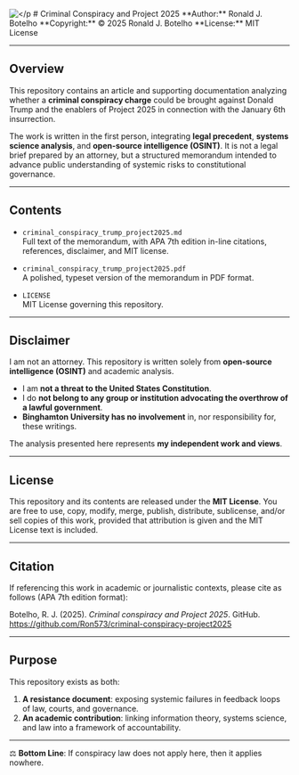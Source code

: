 <p a;ign+"center">
  <img src="./og.banner.png" alt=</p>
# Criminal Conspiracy and Project 2025  
**Author:** Ronald J. Botelho  
**Copyright:** © 2025 Ronald J. Botelho  
**License:** MIT License  

---

## Overview  

This repository contains an article and supporting documentation analyzing whether a **criminal conspiracy charge** could be brought against Donald Trump and the enablers of Project 2025 in connection with the January 6th insurrection.  

The work is written in the first person, integrating **legal precedent**, **systems science analysis**, and **open-source intelligence (OSINT)**. It is not a legal brief prepared by an attorney, but a structured memorandum intended to advance public understanding of systemic risks to constitutional governance.  

---

## Contents  

- `criminal_conspiracy_trump_project2025.md`  
  Full text of the memorandum, with APA 7th edition in-line citations, references, disclaimer, and MIT license.  

- `criminal_conspiracy_trump_project2025.pdf`  
  A polished, typeset version of the memorandum in PDF format.  

- `LICENSE`  
  MIT License governing this repository.  

---

## Disclaimer  

I am not an attorney. This repository is written solely from **open-source intelligence (OSINT)** and academic analysis.  

- I am **not a threat to the United States Constitution**.  
- I do **not belong to any group or institution advocating the overthrow of a lawful government**.  
- **Binghamton University has no involvement** in, nor responsibility for, these writings.  

The analysis presented here represents **my independent work and views**.  

---

## License  

This repository and its contents are released under the **MIT License**. You are free to use, copy, modify, merge, publish, distribute, sublicense, and/or sell copies of this work, provided that attribution is given and the MIT License text is included.  

---

## Citation  

If referencing this work in academic or journalistic contexts, please cite as follows (APA 7th edition format):  

Botelho, R. J. (2025). *Criminal conspiracy and Project 2025*. GitHub. https://github.com/Ron573/criminal-conspiracy-project2025  

---

## Purpose  

This repository exists as both:  
1. **A resistance document**: exposing systemic failures in feedback loops of law, courts, and governance.  
2. **An academic contribution**: linking information theory, systems science, and law into a framework of accountability.  

---

⚖️ **Bottom Line**: If conspiracy law does not apply here, then it applies nowhere.  
